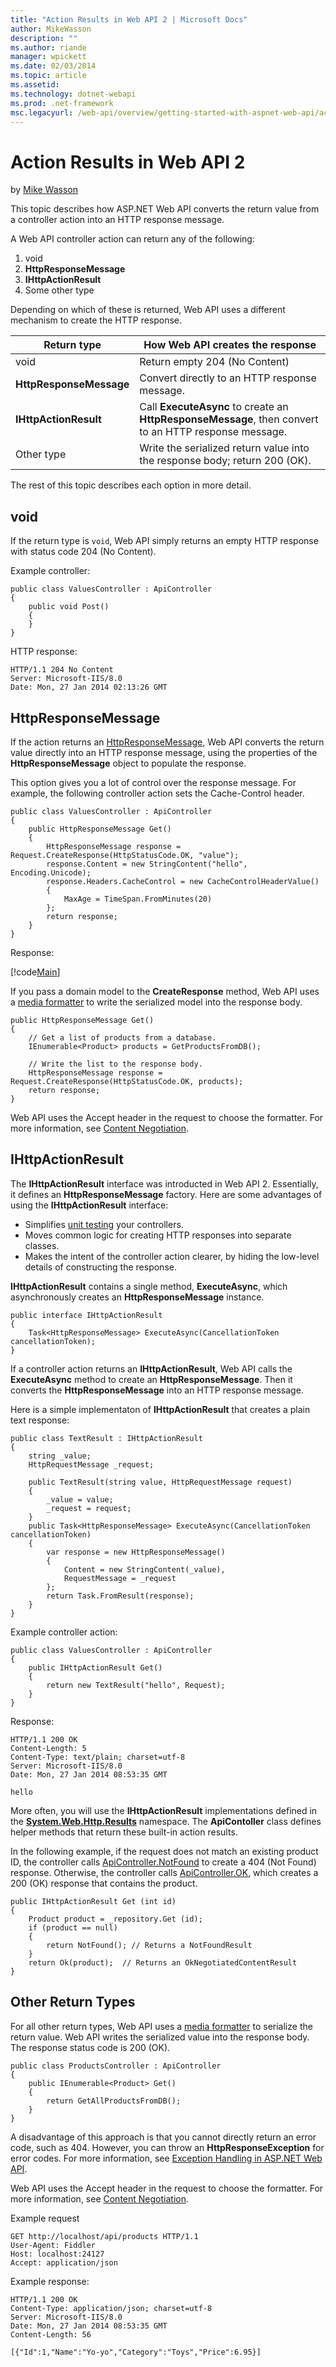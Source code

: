 ```yaml
---
title: "Action Results in Web API 2 | Microsoft Docs"
author: MikeWasson
description: ""
ms.author: riande
manager: wpickett
ms.date: 02/03/2014
ms.topic: article
ms.assetid: 
ms.technology: dotnet-webapi
ms.prod: .net-framework
msc.legacyurl: /web-api/overview/getting-started-with-aspnet-web-api/action-results
---
```

Action Results in Web API 2
====================
by [Mike Wasson](https://github.com/MikeWasson)

This topic describes how ASP.NET Web API converts the return value from a controller action into an HTTP response message.

A Web API controller action can return any of the following:

1. void
2. **HttpResponseMessage**
3. **IHttpActionResult**
4. Some other type

Depending on which of these is returned, Web API uses a different mechanism to create the HTTP response.

| Return type | How Web API creates the response |
| --- | --- |
| void | Return empty 204 (No Content) |
| **HttpResponseMessage** | Convert directly to an HTTP response message. |
| **IHttpActionResult** | Call **ExecuteAsync** to create an **HttpResponseMessage**, then convert to an HTTP response message. |
| Other type | Write the serialized return value into the response body; return 200 (OK). |

The rest of this topic describes each option in more detail.

## void

If the return type is `void`, Web API simply returns an empty HTTP response with status code 204 (No Content).

Example controller:

    public class ValuesController : ApiController
    {
        public void Post()
        {
        }
    }

HTTP response:

    HTTP/1.1 204 No Content
    Server: Microsoft-IIS/8.0
    Date: Mon, 27 Jan 2014 02:13:26 GMT

## HttpResponseMessage

If the action returns an [HttpResponseMessage](https://msdn.microsoft.com/en-us/library/system.net.http.httpresponsemessage.aspx), Web API converts the return value directly into an HTTP response message, using the properties of the **HttpResponseMessage** object to populate the response.

This option gives you a lot of control over the response message. For example, the following controller action sets the Cache-Control header.

    public class ValuesController : ApiController
    {
        public HttpResponseMessage Get()
        {
            HttpResponseMessage response = Request.CreateResponse(HttpStatusCode.OK, "value");
            response.Content = new StringContent("hello", Encoding.Unicode);
            response.Headers.CacheControl = new CacheControlHeaderValue()
            {
                MaxAge = TimeSpan.FromMinutes(20)
            };
            return response;
        } 
    }

Response:

[!code[Main](action-results/samples/sample1.xml?highlight=2)]

If you pass a domain model to the **CreateResponse** method, Web API uses a [media formatter](../formats-and-model-binding/media-formatters.md) to write the serialized model into the response body.

    public HttpResponseMessage Get()
    {
        // Get a list of products from a database.
        IEnumerable<Product> products = GetProductsFromDB();
    
        // Write the list to the response body.
        HttpResponseMessage response = Request.CreateResponse(HttpStatusCode.OK, products);
        return response;
    }

Web API uses the Accept header in the request to choose the formatter. For more information, see [Content Negotiation](../formats-and-model-binding/content-negotiation.md).

## IHttpActionResult

The **IHttpActionResult** interface was introducted in Web API 2. Essentially, it defines an **HttpResponseMessage** factory. Here are some advantages of using the **IHttpActionResult** interface:

- Simplifies [unit testing](../testing-and-debugging/unit-testing-controllers-in-web-api.md) your controllers.
- Moves common logic for creating HTTP responses into separate classes.
- Makes the intent of the controller action clearer, by hiding the low-level details of constructing the response.

**IHttpActionResult** contains a single method, **ExecuteAsync**, which asynchronously creates an **HttpResponseMessage** instance.

    public interface IHttpActionResult
    {
        Task<HttpResponseMessage> ExecuteAsync(CancellationToken cancellationToken);
    }

If a controller action returns an **IHttpActionResult**, Web API calls the **ExecuteAsync** method to create an **HttpResponseMessage**. Then it converts the **HttpResponseMessage** into an HTTP response message.

Here is a simple implementaton of **IHttpActionResult** that creates a plain text response:

    public class TextResult : IHttpActionResult
    {
        string _value;
        HttpRequestMessage _request;
    
        public TextResult(string value, HttpRequestMessage request)
        {
            _value = value;
            _request = request;
        }
        public Task<HttpResponseMessage> ExecuteAsync(CancellationToken cancellationToken)
        {
            var response = new HttpResponseMessage()
            {
                Content = new StringContent(_value),
                RequestMessage = _request
            };
            return Task.FromResult(response);
        }
    }

Example controller action:

    public class ValuesController : ApiController
    {
        public IHttpActionResult Get()
        {
            return new TextResult("hello", Request);
        }
    }

Response:

    HTTP/1.1 200 OK
    Content-Length: 5
    Content-Type: text/plain; charset=utf-8
    Server: Microsoft-IIS/8.0
    Date: Mon, 27 Jan 2014 08:53:35 GMT
    
    hello

More often, you will use the **IHttpActionResult** implementations defined in the **[System.Web.Http.Results](https://msdn.microsoft.com/en-us/library/system.web.http.results.aspx)** namespace. The **ApiContoller** class defines helper methods that return these built-in action results.

In the following example, if the request does not match an existing product ID, the controller calls [ApiController.NotFound](https://msdn.microsoft.com/en-us/library/system.web.http.apicontroller.notfound.aspx) to create a 404 (Not Found) response. Otherwise, the controller calls [ApiController.OK](https://msdn.microsoft.com/en-us/library/dn314591.aspx), which creates a 200 (OK) response that contains the product.

    public IHttpActionResult Get (int id)
    {
        Product product = _repository.Get (id);
        if (product == null)
        {
            return NotFound(); // Returns a NotFoundResult
        }
        return Ok(product);  // Returns an OkNegotiatedContentResult
    }

## Other Return Types

For all other return types, Web API uses a [media formatter](../formats-and-model-binding/media-formatters.md) to serialize the return value. Web API writes the serialized value into the response body. The response status code is 200 (OK).

    public class ProductsController : ApiController
    {
        public IEnumerable<Product> Get()
        {
            return GetAllProductsFromDB();
        }
    }

A disadvantage of this approach is that you cannot directly return an error code, such as 404. However, you can throw an **HttpResponseException** for error codes. For more information, see [Exception Handling in ASP.NET Web API](../error-handling/exception-handling.md).

Web API uses the Accept header in the request to choose the formatter. For more information, see [Content Negotiation](../formats-and-model-binding/content-negotiation.md).

Example request

    GET http://localhost/api/products HTTP/1.1
    User-Agent: Fiddler
    Host: localhost:24127
    Accept: application/json

Example response:

    HTTP/1.1 200 OK
    Content-Type: application/json; charset=utf-8
    Server: Microsoft-IIS/8.0
    Date: Mon, 27 Jan 2014 08:53:35 GMT
    Content-Length: 56
    
    [{"Id":1,"Name":"Yo-yo","Category":"Toys","Price":6.95}]